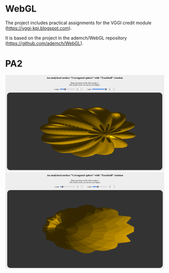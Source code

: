 # WebGL

The project includes practical assignments for the VGGI credit module (https://vggi-kpi.blogspot.com).

It is based on the project in the ademch/WebGL repository (https://github.com/ademch/WebGL).

# PA2 
![plot](./images/corrugated_sphere_u30_v90.png)
![plot](./images/corrugated_sphere_u10_v30.png)
